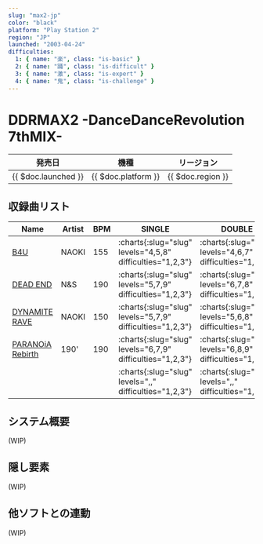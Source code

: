 ```yaml
---
slug: "max2-jp"
color: "black"
platform: "Play Station 2"
region: "JP"
launched: "2003-04-24"
difficulties:
  1: { name: "楽", class: "is-basic" }
  2: { name: "踊", class: "is-difficult" }
  3: { name: "激", class: "is-expert" }
  4: { name: "鬼", class: "is-challenge" }
---
```


# DDRMAX2 -DanceDanceRevolution 7thMIX-

|発売日|機種|リージョン|
|------|----|---------|
|{{ $doc.launched }}|{{ $doc.platform }}|{{ $doc.region }}|

## 収録曲リスト

|Name|Artist|BPM|SINGLE|DOUBLE|
|----|------|---|------|------|
|[B4U](/songs/b4u)|NAOKI|155|:charts{:slug="slug" levels="4,5,8" difficulties="1,2,3"}|:charts{:slug="slug" levels="4,6,7" difficulties="1,2,3"}|
|[DEAD END](/songs/dead-end)|N&S|190|:charts{:slug="slug" levels="5,7,9" difficulties="1,2,3"}|:charts{:slug="slug" levels="6,7,8" difficulties="1,2,3"}|
|[DYNAMITE RAVE](/songs/dynamite-rave)|NAOKI|150|:charts{:slug="slug" levels="5,7,9" difficulties="1,2,3"}|:charts{:slug="slug" levels="5,6,8" difficulties="1,2,3"}|
|[PARANOiA Rebirth](/songs/paranoia-rebirth)|190'|190|:charts{:slug="slug" levels="6,7,9" difficulties="1,2,3"}|:charts{:slug="slug" levels="6,8,9" difficulties="1,2,3"}|:charts{:slug="slug" levels="6,7,9" difficulties="1,2,3"}|
|[](/songs/)|||:charts{:slug="slug" levels=",," difficulties="1,2,3"}|:charts{:slug="slug" levels=",," difficulties="1,2,3"}|

## システム概要

(WIP)

## 隠し要素

(WIP)

## 他ソフトとの連動

(WIP)
